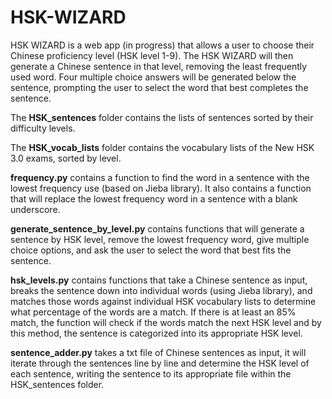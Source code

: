 # HSK-WIZARD
HSK WIZARD is a web app (in progress) that allows a user to choose their Chinese proficiency level (HSK level 1-9). The HSK WIZARD will then generate a Chinese sentence in that level, removing the least frequently used word. Four multiple choice answers will be generated below the sentence, prompting the user to select the word that best completes the sentence. 

The **HSK_sentences** folder contains the lists of sentences sorted by their difficulty levels. 

The **HSK_vocab_lists** folder contains the vocabulary lists of the New HSK 3.0 exams, sorted by level.

**frequency.py** contains a function to find the word in a sentence with the lowest frequency use (based on Jieba library). It also contains a function that will replace the lowest frequency word in a sentence with a blank underscore.

**generate_sentence_by_level.py** contains functions that will generate a sentence by HSK level, remove the lowest frequency word, give multiple choice options, and ask the user to select the word that best fits the sentence. 

**hsk_levels.py** contains functions that take a Chinese sentence as input, breaks the sentence down into individual words (using Jieba library), and matches those words against individual HSK vocabulary lists to determine what percentage of the words are a match. If there is at least an 85% match, the function will check if the words match the next HSK level and by this method, the sentence is categorized into its appropriate HSK level.

**sentence_adder.py** takes a txt file of Chinese sentences as input, it will iterate through the sentences line by line and determine the HSK level of each sentence, writing the sentence to its appropriate file within the HSK_sentences folder.
